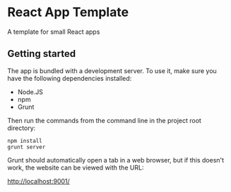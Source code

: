 # React App Template
A template for small React apps

## Getting started
The app is bundled with a development server. To use it, make sure you have the following dependencies installed:

- Node.JS
- npm
- Grunt

Then run the commands from the command line in the project root directory:

```
npm install
grunt server
```

Grunt should automatically open a tab in a web browser, but if this doesn't work, the website can be viewed with the URL:

[http://localhost:9001/](http://localhost:9001/)